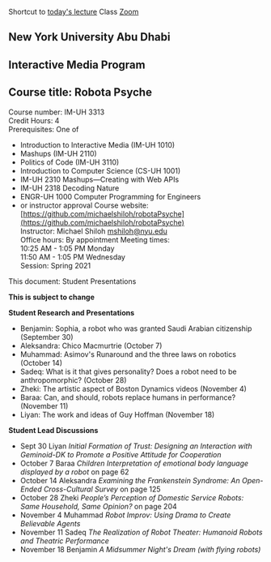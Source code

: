 Shortcut to [today's lecture](lectureNotes.md/#todays-lecture)
Class [Zoom](https://nyu.zoom.us/j/97015960666)

## New York University Abu Dhabi  
## Interactive Media Program
## Course title: Robota Psyche  
Course number: IM-UH 3313  
Credit Hours: 4       
Prerequisites: One of
- Introduction to Interactive Media (IM-UH 1010)
- Mashups (IM-UH 2110)
- Politics of Code (IM-UH 3110)
- Introduction to Computer Science (CS-UH 1001)
- IM-UH 2310 Mashups—Creating with Web APIs
- IM-UH 2318 Decoding Nature
- ENGR-UH 1000 Computer Programming for Engineers
- or instructor approval
Course website:
[https://github.com/michaelshiloh/robotaPsyche](https://github.com/michaelshiloh/robotaPsyche)    
Instructor: Michael Shiloh mshiloh@nyu.edu  
Office hours: By appointment
Meeting times:      
10:25 AM - 1:05 PM Monday    
11:50 AM - 1:05 PM Wednesday    
Session: Spring 2021   

This document: Student Presentations

**This is subject to change**

**Student Research and Presentations**

- Benjamin: Sophia, a robot who was granted Saudi Arabian citizenship (September 30)
- Aleksandra: Chico Macmurtrie (October 7)
- Muhammad: Asimov's Runaround and the three laws on robotics (October 14)
- Sadeq: What is it that gives personality? Does a robot need to be anthropomorphic? (October 28)
- Zheki: The artistic aspect of Boston Dynamics videos (November 4)
- Baraa: Can, and should, robots replace humans in performance? (November 11)
- Liyan: The work and ideas of Guy Hoffman (November 18)

**Student Lead Discussions**

- Sept 30 Liyan *Initial Formation of Trust: Designing an Interaction with Geminoid-DK to Promote a Positive Attitude for Cooperation*
- October 7 Baraa *Children Interpretation of emotional body language displayed by a robot* on page 62 
- October 14 Aleksandra *Examining the Frankenstein Syndrome: An Open-Ended
	Cross-Cultural Survey* on page 125
- October 28 Zheki *People’s Perception of Domestic Service Robots: 
Same Household, Same Opinion?* on page 204
- November 4 Muhammad *Robot Improv: Using Drama to Create Believable Agents*
- November 11 Sadeq *The Realization of Robot Theater: Humanoid Robots and Theatric Performance*
- November 18 Benjamin *A Midsummer Night's Dream (with flying robots)*

